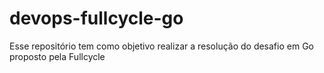 # devops-fullcycle-go
Esse repositório tem como objetivo realizar a resolução do desafio em Go proposto pela Fullcycle
